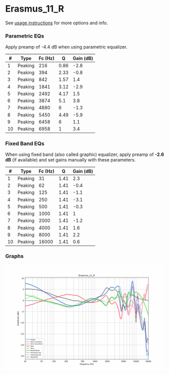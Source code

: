 # Erasmus_11_R
See [usage instructions](https://github.com/jaakkopasanen/AutoEq#usage) for more options and info.

### Parametric EQs
Apply preamp of -4.4 dB when using parametric equalizer.

|   # | Type    |   Fc (Hz) |    Q |   Gain (dB) |
|-----|---------|-----------|------|-------------|
|   1 | Peaking |       216 | 0.86 |        -2.8 |
|   2 | Peaking |       394 | 2.33 |        -0.8 |
|   3 | Peaking |       842 | 1.57 |         1.4 |
|   4 | Peaking |      1841 | 3.12 |        -2.9 |
|   5 | Peaking |      2492 | 4.17 |         1.5 |
|   6 | Peaking |      3874 | 5.1  |         3.8 |
|   7 | Peaking |      4880 | 6    |        -1.3 |
|   8 | Peaking |      5450 | 4.49 |        -5.9 |
|   9 | Peaking |      6458 | 6    |         1.1 |
|  10 | Peaking |      6958 | 1    |         3.4 |

### Fixed Band EQs
When using fixed band (also called graphic) equalizer, apply preamp of **-2.6 dB** (if available) and set gains manually with these parameters.

|   # | Type    |   Fc (Hz) |    Q |   Gain (dB) |
|-----|---------|-----------|------|-------------|
|   1 | Peaking |        31 | 1.41 |         2.3 |
|   2 | Peaking |        62 | 1.41 |        -0.4 |
|   3 | Peaking |       125 | 1.41 |        -1.1 |
|   4 | Peaking |       250 | 1.41 |        -3.1 |
|   5 | Peaking |       500 | 1.41 |        -0.3 |
|   6 | Peaking |      1000 | 1.41 |         1   |
|   7 | Peaking |      2000 | 1.41 |        -1.2 |
|   8 | Peaking |      4000 | 1.41 |         1.6 |
|   9 | Peaking |      8000 | 1.41 |         2.2 |
|  10 | Peaking |     16000 | 1.41 |         0.6 |

### Graphs
![](./Erasmus_11_R.png)
